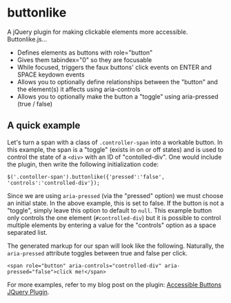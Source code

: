 buttonlike
==========

A jQuery plugin for making clickable elements more accessible. Buttonlike.js&hellip;

* Defines elements as buttons with role="button"
* Gives them tabindex="0" so they are focusable
* While focused, triggers the faux buttons' click events on ENTER and SPACE keydown events
* Allows you to optionally define relationships between the "button" and the element(s) it affects using aria-controls
* Allows you to optionally make the button a "toggle" using aria-pressed (true / false)


A quick example
---------------

Let's turn a span with a class of <code>.controller-span</code> into a workable button. In this example, the span is a "toggle" (exists in on or off states) and is used to control the state of a <code>&lt;div&gt;</code> with an ID of "contolled-div". One would include the plugin, then write the following initialization code:

    $('.contoller-span').buttonlike({'pressed':'false', 'controls':'controlled-div'});

Since we are using <code>aria-pressed</code> (via the "pressed" option) we must choose an initial state. In the above example, this is set to false. If the button is not a "toggle", simply leave this option to default to <code>null</code>. This example button only controls the one element (<code>#controlled-div</code>) but it is possible to control multiple elements by entering a value for the "controls" option as a space separated list.

The generated markup for our span will look like the following. Naturally, the <code>aria-pressed</code> attribute toggles between true and false per click.

    <span role="button" aria-controls="controlled-div" aria-pressed="false">click me!</span>
	
For more examples, refer to my blog post on the plugin: <a href="http://www.heydonworks.com/article/accessible-buttons-jquery-plugin">Accessible Buttons JQuery Plugin</a>.


